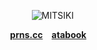 <div align = "center">

  
⠀⠀
![MITSIKI](https://files.catbox.moe/2vvbbv.png) 

⠀⠀[**prns.cc**](https://pronouns.cc/@Snowcorpse)⠀   [ **atabook**](https://aliceinborderlanddd.atabook.org/)⠀
